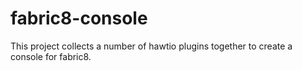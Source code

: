 # fabric8-console

This project collects a number of hawtio plugins together to create a console for fabric8.
